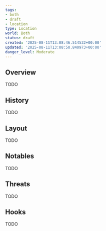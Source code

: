 ```yaml
---
tags:
- both
- draft
- location
type: Location
world: Both
status: draft
created: '2025-08-11T13:08:46.514532+00:00'
updated: '2025-08-11T13:08:50.840973+00:00'
danger_level: Moderate
---
```



## Overview

TODO
## History

TODO
## Layout

TODO
## Notables

TODO
## Threats

TODO
## Hooks

TODO

